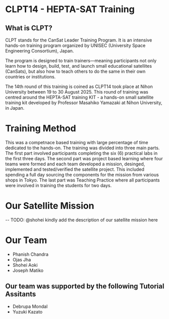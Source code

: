 # CLPT14 - HEPTA-SAT Training 

## What is CLPT?
CLPT stands for the CanSat Leader Training Program. It is an intensive hands-on training program organized by UNISEC (University Space Engineering Consortium), Japan.

The program is designed to train trainers—meaning participants not only learn how to design, build, test, and launch small educational satellites (CanSats), but also how to teach others to do the same in their own countries or institutions.

The 14th round of this training is coined as CLPT14 took place at Nihon University between 19 to 30 August 2025. This round of training was centred around the HEPTA-SAT training KIT  - a hands-on small satellite training kit developed by Professor Masahiko Yamazaki at Nihon University, in Japan.

# Training Method
This was a competnace based training with large percentage of time dedicated to the hands-on. The training was divided into three main parts. The first part involved  participants completing the six (6) practical labs in the first three days. The second part was project based learning where four teams were formed and each team developed a mission, desinged, implemented and tested/verified the satellite project. This included spending a full day sourcing the components for the mission from various shops in Tokyo. The last part was Teaching Practice where all participants were involved in training the students for two days.

# Our Satellite Mission
-- TODO: @shohei kindly add the description of our satellite mission here

# Our Team
- Phanish Chandra
- Ojas Jha
- Shohei Aoki
- Joseph Matiko

## Our team was supported by the following Tutorial Assitants
- Debrupa Mondal
- Yuzuki Kazato
